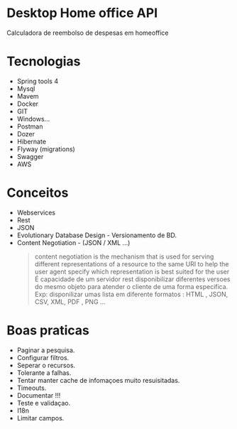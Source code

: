 # Desktop Home office API
Calculadora de reembolso de despesas em homeoffice

# Tecnologias
- Spring tools 4
- Mysql
- Mavem
- Docker
- GIT
- Windows...
- Postman
- Dozer
- Hibernate
- Flyway (migrations)
- Swagger
- AWS

# Conceitos
- Webservices
- Rest
- JSON
- Evolutionary Database Design - Versionamento de BD.
- Content Negotiation - (JSON / XML ...)
    > content negotiation is the mechanism that is used for serving different representations of a resource to the same URI to help the user agent specify which representation is best suited for the user 
    > É capacidade de um servidor rest disponibilizar diferentes versoes do mesmo objeto para atender o cliente de uma forma especifica. Exp: disponilizar umas lista em diferente formatos : HTML , JSON, CSV, XML, PDF , PNG ...

# Boas praticas
- Paginar a pesquisa.
- Configurar filtros.
- Seperar o recursos.
- Tolerante a falhas.
- Tentar manter cache de infomaçoes muito resuisitadas.
- Timeouts.
- Documentar !!!
- Teste e validaçao.
- I18n
- Limitar campos.

